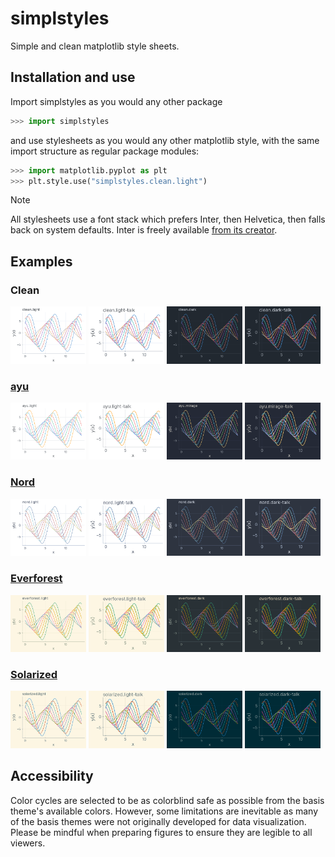 # simplstyles

Simple and clean matplotlib style sheets.

## Installation and use

Import simplstyles as you would any other package

```py
>>> import simplstyles
```

and use stylesheets as you would any other matplotlib style, with the same import structure as regular package modules:

```py
>>> import matplotlib.pyplot as plt
>>> plt.style.use("simplstyles.clean.light")
```

> [!NOTE]
> All stylesheets use a font stack which prefers Inter, then Helvetica, then falls back on system defaults. Inter is freely available [from its creator](https://rsms.me/inter/).

## Examples

### Clean

<p float="left">
  <img src="./examples/clean/light.png" width="24%" alt="clean" />
  <img src="./examples/clean/light-talk.png" width="24%" alt="clean talk" /> 
  <img src="./examples/clean/dark.png" width="24%" alt="clean dark" />
  <img src="./examples/clean/dark-talk.png" width="24%" alt="clean dark talk" />
</p>

### [ayu](https://github.com/ayu-theme/ayu-colors)

<p float="left">
  <img src="./examples/ayu/light.png" width="24%" alt="clean" />
  <img src="./examples/ayu/light-talk.png" width="24%" alt="clean talk" /> 
  <img src="./examples/ayu/mirage.png" width="24%" alt="clean dark" />
  <img src="./examples/ayu/mirage-talk.png" width="24%" alt="clean dark talk" />
</p>

### [Nord](https://github.com/nordtheme/nord)

<p float="left">
  <img src="./examples/nord/light.png" width="24%" alt="clean" />
  <img src="./examples/nord/light-talk.png" width="24%" alt="clean talk" /> 
  <img src="./examples/nord/dark.png" width="24%" alt="clean dark" />
  <img src="./examples/nord/dark-talk.png" width="24%" alt="clean dark talk" />
</p>

### [Everforest](https://github.com/sainnhe/everforest)

<p float="left">
  <img src="./examples/everforest/light.png" width="24%" alt="clean" />
  <img src="./examples/everforest/light-talk.png" width="24%" alt="clean talk" /> 
  <img src="./examples/everforest/dark.png" width="24%" alt="clean dark" />
  <img src="./examples/everforest/dark-talk.png" width="24%" alt="clean dark talk" />
</p>

### [Solarized](https://github.com/altercation/solarized)

<p float="left">
  <img src="./examples/solarized/light.png" width="24%" alt="clean" />
  <img src="./examples/solarized/light-talk.png" width="24%" alt="clean talk" /> 
  <img src="./examples/solarized/dark.png" width="24%" alt="clean dark" />
  <img src="./examples/solarized/dark-talk.png" width="24%" alt="clean dark talk" />
</p>

## Accessibility

Color cycles are selected to be as colorblind safe as possible from the basis theme's available colors. However, some limitations are inevitable as many of the basis themes were not originally developed for data visualization. Please be mindful when preparing figures to ensure they are legible to all viewers.
